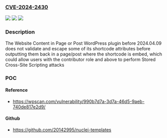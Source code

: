 ### [CVE-2024-2430](https://cve.mitre.org/cgi-bin/cvename.cgi?name=CVE-2024-2430)
![](https://img.shields.io/static/v1?label=Product&message=Website%20Content%20in%20Page%20or%20Post&color=blue)
![](https://img.shields.io/static/v1?label=Version&message=0%3C%202024.04.09%20&color=brighgreen)
![](https://img.shields.io/static/v1?label=Vulnerability&message=CWE-79%20Cross-Site%20Scripting%20(XSS)&color=brighgreen)

### Description

The Website Content in Page or Post WordPress plugin before 2024.04.09 does not validate and escape some of its shortcode attributes before outputting them back in a page/post where the shortcode is embed, which could allow users with the contributor role and above to perform Stored Cross-Site Scripting attacks

### POC

#### Reference
- https://wpscan.com/vulnerability/990b7d7a-3d7a-46d5-9aeb-740de817e2d9/

#### Github
- https://github.com/20142995/nuclei-templates

